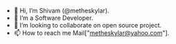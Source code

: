 - 👋 Hi, I’m Shivam (@metheskylar).
- 👀 I’m a Software Developer.
- 💞️ I’m looking to collaborate on open source project.
- 📫 How to reach me Mail["metheskylar@yahoo.com"].

<!---
metheskylar/metheskylar is a ✨ special ✨ repository because its `README.md` (this file) appears on your GitHub profile.
You can click the Preview link to take a look at your changes.
--->
